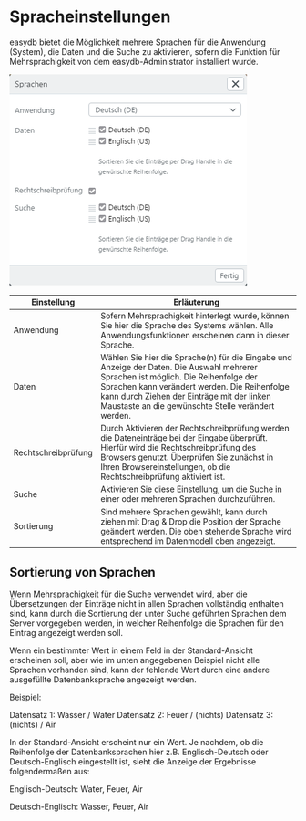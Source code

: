 # Spracheinstellungen

easydb bietet die Möglichkeit mehrere Sprachen für die Anwendung (System), die Daten und die Suche zu aktivieren, sofern die Funktion für Mehrsprachigkeit von dem easydb-Administrator installiert wurde.

![Spracheinstellungen](language.png)

|Einstellung|Erläuterung|
|--|--|
|Anwendung| Sofern Mehrsprachigkeit hinterlegt wurde, können Sie hier die Sprache des Systems wählen. Alle Anwendungsfunktionen erscheinen dann in dieser Sprache.|
|Daten|Wählen Sie hier die Sprache(n) für die Eingabe und Anzeige der Daten. Die Auswahl mehrerer Sprachen ist möglich. Die Reihenfolge der Sprachen kann verändert werden. Die Reihenfolge kann durch Ziehen der Einträge mit der linken Maustaste an die gewünschte Stelle verändert werden.|
|Rechtschreibprüfung|Durch Aktivieren der Rechtschreibprüfung werden die Dateneinträge bei der Eingabe überprüft. Hierfür wird die Rechtschreibprüfung des Browsers genutzt. Überprüfen Sie zunächst in Ihren Browsereinstellungen, ob die Rechtschreibprüfung aktiviert ist.|
|Suche| Aktivieren Sie diese Einstellung, um die Suche in einer oder mehreren Sprachen durchzuführen. |
|Sortierung| Sind mehrere Sprachen gewählt, kann durch ziehen mit Drag & Drop die Position der Sprache geändert werden. Die oben stehende Sprache wird entsprechend im Datenmodell oben angezeigt. |

## Sortierung von Sprachen

Wenn Mehrsprachigkeit für die Suche verwendet wird, aber die Übersetzungen der Einträge nicht in allen Sprachen vollständig enthalten sind, kann durch die Sortierung der unter Suche geführten Sprachen dem Server vorgegeben werden, in welcher Reihenfolge die Sprachen für den Eintrag angezeigt werden soll.

Wenn ein bestimmter Wert in einem Feld in der Standard-Ansicht erscheinen soll, aber wie im unten angegebenen Beispiel nicht alle Sprachen vorhanden sind, kann der fehlende Wert durch eine andere ausgefüllte Datenbanksprache angezeigt werden.

Beispiel:

Datensatz 1: Wasser / Water
Datensatz 2: Feuer / (nichts)
Datensatz 3: (nichts) / Air

In der Standard-Ansicht erscheint nur ein Wert. Je nachdem, ob die Reihenfolge der Datenbanksprachen hier z.B. Englisch-Deutsch oder Deutsch-Englisch eingestellt ist, sieht die Anzeige der Ergebnisse folgendermaßen aus:

Englisch-Deutsch: Water, Feuer, Air

Deutsch-Englisch: Wasser, Feuer, Air
